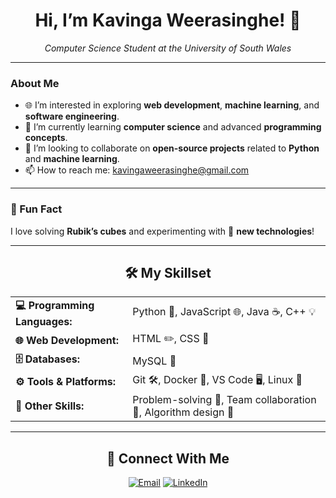<h1 align="center">Hi, I’m Kavinga Weerasinghe! 👋</h1>
<p align="center"><i>Computer Science Student at the University of South Wales</i></p>

---

### About Me
- 🌐 I’m interested in exploring **web development**, **machine learning**, and **software engineering**.
- 📖 I’m currently learning **computer science** and advanced **programming concepts**.
- 💖 I’m looking to collaborate on **open-source projects** related to **Python** and **machine learning**.
- 📫 How to reach me: <a href="mailto:kavingaweerasinghe@gmail.com">kavingaweerasinghe@gmail.com</a>

---

### 🎉 Fun Fact
I love solving **Rubik’s cubes** and experimenting with 🔧 **new technologies**!

---

<h2 align="center">🛠️ My Skillset</h2>
<table align="center">
  <tr>
    <td><strong>💻 Programming Languages:</strong></td>
    <td>Python 🐍, JavaScript 🌐, Java ☕, C++ 💡</td>
  </tr>
  <tr>
    <td><strong>🌐 Web Development:</strong></td>
    <td>HTML ✏️, CSS 🎨</td>
  </tr>
  <tr>
    <td><strong>🗄️ Databases:</strong></td>
    <td>MySQL 💾</td>
  </tr>
  <tr>
    <td><strong>⚙️ Tools & Platforms:</strong></td>
    <td>Git 🛠️, Docker 🐳, VS Code 🖥️, Linux 🐧</td>
  </tr>
  <tr>
    <td><strong>🧠 Other Skills:</strong></td>
    <td>Problem-solving 🧩, Team collaboration 🤝, Algorithm design 📐</td>
  </tr>
</table>

---

<h2 align="center">🌟 Connect With Me</h2>
<p align="center">
  <a href="mailto:kavingaweerasinghe@gmail.com"><img src="https://img.icons8.com/color/48/000000/email.png" alt="Email"/></a>
  <a href="https://www.linkedin.com/in/kavinga-weerasinghe"><img src="https://img.icons8.com/color/48/000000/linkedin.png" alt="LinkedIn"/></a>
  <!-- Add more social links as needed -->
</p>

